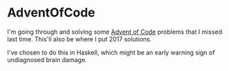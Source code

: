 # AdventOfCode

I'm going through and solving some [Advent of Code](https://adventofcode.com/) problems that I missed last time. This'll also be where I put 2017 solutions.

I've chosen to do this in Haskell, which might be an early warning sign of undiagnosed brain damage.
